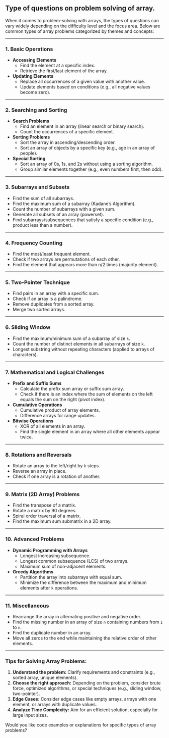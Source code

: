 ## Type of questions on problem solving of array.
When it comes to problem-solving with arrays, the types of questions can vary widely depending on the difficulty level and the focus area. Below are common types of array problems categorized by themes and concepts:

---

### **1. Basic Operations**
- **Accessing Elements**
  - Find the element at a specific index.
  - Retrieve the first/last element of the array.
- **Updating Elements**
  - Replace all occurrences of a given value with another value.
  - Update elements based on conditions (e.g., all negative values become zero).

---

### **2. Searching and Sorting**
- **Search Problems**
  - Find an element in an array (linear search or binary search).
  - Count the occurrences of a specific element.
- **Sorting Problems**
  - Sort the array in ascending/descending order.
  - Sort an array of objects by a specific key (e.g., age in an array of people).
- **Special Sorting**
  - Sort an array of 0s, 1s, and 2s without using a sorting algorithm.
  - Group similar elements together (e.g., even numbers first, then odd).

---

### **3. Subarrays and Subsets**
- Find the sum of all subarrays.
- Find the maximum sum of a subarray (Kadane’s Algorithm).
- Count the number of subarrays with a given sum.
- Generate all subsets of an array (powerset).
- Find subarrays/subsequences that satisfy a specific condition (e.g., product less than a number).

---

### **4. Frequency Counting**
- Find the most/least frequent element.
- Check if two arrays are permutations of each other.
- Find the element that appears more than n/2 times (majority element).

---

### **5. Two-Pointer Technique**
- Find pairs in an array with a specific sum.
- Check if an array is a palindrome.
- Remove duplicates from a sorted array.
- Merge two sorted arrays.

---

### **6. Sliding Window**
- Find the maximum/minimum sum of a subarray of size `k`.
- Count the number of distinct elements in all subarrays of size `k`.
- Longest substring without repeating characters (applied to arrays of characters).

---

### **7. Mathematical and Logical Challenges**
- **Prefix and Suffix Sums**
  - Calculate the prefix sum array or suffix sum array.
  - Check if there is an index where the sum of elements on the left equals the sum on the right (pivot index).
- **Cumulative Operations**
  - Cumulative product of array elements.
  - Difference arrays for range updates.
- **Bitwise Operations**
  - XOR of all elements in an array.
  - Find the single element in an array where all other elements appear twice.

---

### **8. Rotations and Reversals**
- Rotate an array to the left/right by `k` steps.
- Reverse an array in place.
- Check if one array is a rotation of another.

---

### **9. Matrix (2D Array) Problems**
- Find the transpose of a matrix.
- Rotate a matrix by 90 degrees.
- Spiral order traversal of a matrix.
- Find the maximum sum submatrix in a 2D array.

---

### **10. Advanced Problems**
- **Dynamic Programming with Arrays**
  - Longest increasing subsequence.
  - Longest common subsequence (LCS) of two arrays.
  - Maximum sum of non-adjacent elements.
- **Greedy Algorithms**
  - Partition the array into subarrays with equal sum.
  - Minimize the difference between the maximum and minimum elements after `k` operations.

---

### **11. Miscellaneous**
- Rearrange the array in alternating positive and negative order.
- Find the missing number in an array of size `n` containing numbers from `1` to `n`.
- Find the duplicate number in an array.
- Move all zeros to the end while maintaining the relative order of other elements.

---

### Tips for Solving Array Problems:
1. **Understand the problem:** Clarify requirements and constraints (e.g., sorted array, unique elements).
2. **Choose the right approach:** Depending on the problem, consider brute force, optimized algorithms, or special techniques (e.g., sliding window, two-pointer).
3. **Edge Cases:** Consider edge cases like empty arrays, arrays with one element, or arrays with duplicate values.
4. **Analyze Time Complexity:** Aim for an efficient solution, especially for large input sizes.

Would you like code examples or explanations for specific types of array problems?
